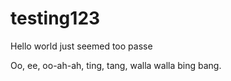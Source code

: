 # testing123
Hello world just seemed too passe

Oo, ee, oo-ah-ah, ting, tang, walla walla bing bang.
